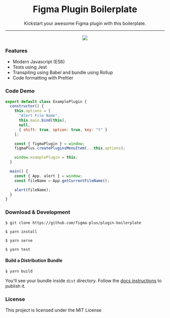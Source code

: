 <h1 align="center"> Figma Plugin Boilerplate </h1>

<p align="center"> Kickstart your awesome Figma plugin with this boilerplate. </p>

<hr/>

<p align="center"> 
<img align="center" src="https://user-images.githubusercontent.com/1207863/52892896-07677c00-31a8-11e9-9ffb-f8d2849014d6.gif" />
 </p>

<h3> Features </h3>

<ul>
  <li>Modern Javascript (ES6)</li>
  <li>Tests using Jest</li>
  <li>Transpiling using Babel and bundle using Rollup</li>
  <li>Code formatting with Prettier</li>
</ul>

<h3> Code Demo </h3>

```js
export default class ExamplePlugin {
  constructor() {
    this.options = [
      "Alert File Name",
      this.main.bind(this),
      null,
      { shift: true, option: true, key: "t" }
    ];

    const { figmaPlugin } = window;
    figmaPlus.createPluginsMenuItem(...this.options);

    window.examplePlugin = this;
  }

  main() {
    const { App, alert } = window;
    const fileName = App.getCurrentFileName();

    alert(fileName);
  }
}

```

<h3> Download & Development </h3>


```shell
$ git clone https://github.com/figma-plus/plugin-boilerplate
```


```shell
$ yarn install
```


```shell
$ yarn serve
```


```shell
$ yarn test
```

<h4> Build a Distribution Bundle </h4>

```shell
$ yarn build
```

You'll see your bundle inside `dist` directory.
Follow the <a href="https://docs.figmaplus.com/#/developerGuide/publish">docs instructions</a> to publish it.

<h3>License</h3>

This project is licensed under the MIT License
